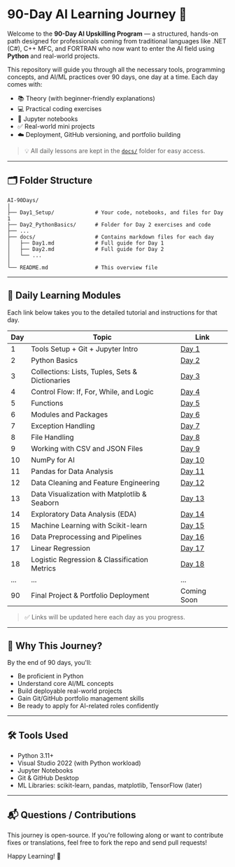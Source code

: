 # 90-Day AI Learning Journey 🚀

Welcome to the **90-Day AI Upskilling Program** — a structured, hands-on path designed for professionals coming from traditional languages like .NET (C#), C++ MFC, and FORTRAN who now want to enter the AI field using **Python** and real-world projects.

This repository will guide you through all the necessary tools, programming concepts, and AI/ML practices over 90 days, one day at a time. Each day comes with:

* 📚 Theory (with beginner-friendly explanations)
* 💻 Practical coding exercises
* 📓 Jupyter notebooks
* ✅ Real-world mini projects
* ☁️ Deployment, GitHub versioning, and portfolio building

> 💡 All daily lessons are kept in the [`docs/`](docs/README.md) folder for easy access.

---

## 🗂 Folder Structure

```
AI-90Days/
│
├── Day1_Setup/             # Your code, notebooks, and files for Day 1
├── Day2_PythonBasics/      # Folder for Day 2 exercises and code
├── ...
├── docs/                   # Contains markdown files for each day
│   ├── Day1.md             # Full guide for Day 1
│   ├── Day2.md             # Full guide for Day 2
│   └── ...
│
└── README.md               # This overview file
```

---

## 🔗 Daily Learning Modules

Each link below takes you to the detailed tutorial and instructions for that day.

| Day | Topic                                           | Link                                          |
| --- | ----------------------------------------------- | --------------------------------------------- |
| 1   | Tools Setup + Git + Jupyter Intro               | [Day 1](docs/Day1_Setup.md)                   |
| 2   | Python Basics                                   | [Day 2](docs/Day2_PythonBasics.md)            |
| 3   | Collections: Lists, Tuples, Sets & Dictionaries | [Day 3](docs/Day3_Collections.md)             |
| 4   | Control Flow: If, For, While, and Logic         | [Day 4](docs/Day4_ControlFlow.md)             |
| 5   | Functions                                       | [Day 5](docs/Day5_Functions.md)               |
| 6   | Modules and Packages                            | [Day 6](docs/Day6_Modules.md)                 |
| 7   | Exception Handling                              | [Day 7](docs/Day7_Exceptions.md)              |
| 8   | File Handling                                   | [Day 8](docs/Day8_FileHandling.md)            |
| 9   | Working with CSV and JSON Files                 | [Day 9](docs/Day9_DataFiles.md)               |
| 10  | NumPy for AI                                    | [Day 10](docs/Day10_NumPyBasics.md)           |
| 11  | Pandas for Data Analysis                        | [Day 11](docs/Day11_PandasBasics.md)          |
| 12  | Data Cleaning and Feature Engineering           | [Day 12](docs/Day12_Data_Cleaning.md)         |
| 13  | Data Visualization with Matplotlib & Seaborn    | [Day 13](docs/Day13_Data_Visualization.md)    |
| 14  | Exploratory Data Analysis (EDA)                 | [Day 14](docs/Day14_EDA.md)                   |
| 15  | Machine Learning with Scikit-learn              | [Day 15](docs/Day15_Machine_Learning.md)      |
| 16  | Data Preprocessing and Pipelines                | [Day 16](docs/Day16_DataPipeline.md)          |
| 17  | Linear Regression                               | [Day 17](docs/Day17_LinearRegression.md)      |
| 18  | Logistic Regression & Classification Metrics    | [Day 18](docs/Day18_LogisticRegression.md)    |
| ... | ...                                             | ...                                           |
| 90  | Final Project & Portfolio Deployment            | Coming Soon                                   |

> ✅ Links will be updated here each day as you progress.

---

## 🧠 Why This Journey?

By the end of 90 days, you'll:

* Be proficient in Python
* Understand core AI/ML concepts
* Build deployable real-world projects
* Gain Git/GitHub portfolio management skills
* Be ready to apply for AI-related roles confidently

---

## 🛠 Tools Used

* Python 3.11+
* Visual Studio 2022 (with Python workload)
* Jupyter Notebooks
* Git & GitHub Desktop
* ML Libraries: scikit-learn, pandas, matplotlib, TensorFlow (later)

---

## 📬 Questions / Contributions

This journey is open-source. If you're following along or want to contribute fixes or translations, feel free to fork the repo and send pull requests!

Happy Learning! 🚀

